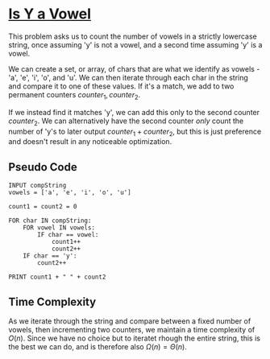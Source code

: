 # [Is Y a Vowel](https://open.kattis.com/problems/isyavowel)

This problem asks us to count the number of vowels in a strictly lowercase string, once assuming 'y' is not a vowel, and a second time assuming 'y' is a vowel.

We can create a set, or array, of chars that are what we identify as vowels - 'a', 'e', 'i', 'o', and 'u'. We can then iterate through each char in the string and compare it to one of these values. If it's a match, we add to two permanent counters $counter_1, counter_2$.

If we instead find it matches 'y', we can add this only to the second counter $counter_2$. We can alternatively have the second counter *only* count the number of 'y's to later output $counter_1 + counter_2$, but this is just preference and doesn't result in any noticeable optimization.

## Pseudo Code
```
INPUT compString
vowels = ['a', 'e', 'i', 'o', 'u']

count1 = count2 = 0

FOR char IN compString:
    FOR vowel IN vowels:
        IF char == vowel:
            count1++
            count2++
    IF char == 'y':
        count2++

PRINT count1 + " " + count2
```

## Time Complexity
As we iterate through the string and compare between a fixed number of vowels, then incrementing two counters, we maintain a time complexity of $O(n)$. Since we have no choice but to iteratet rhough the entire string, this is the best we can do, and is therefore also $\Omega(n) = \Theta(n)$.
